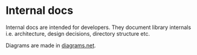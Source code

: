 # Internal docs

Internal docs are intended for developers.
They document library internals i.e. architecture, design decisions, directory structure etc.

Diagrams are made in [diagrams.net](https://app.diagrams.net/).
